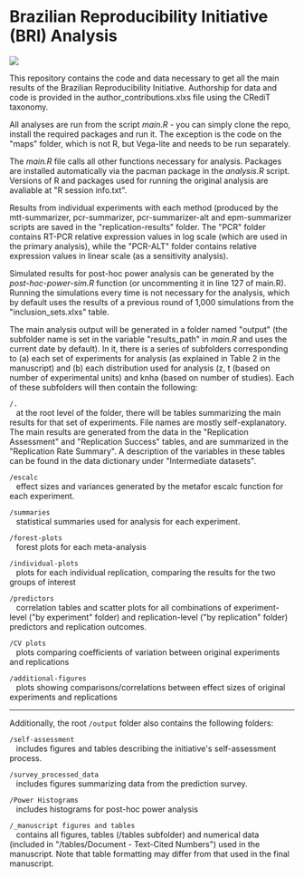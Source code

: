 # Brazilian Reproducibility Initiative (BRI) Analysis
[![](<https://img.shields.io/badge/Dataverse DOI-10.7910/DVN/ZJRDIV-orange>)](https://dataverse.harvard.edu/dataset.xhtml?persistentId=doi:10.7910/DVN/ZJRDIV)

This repository contains the code and data necessary to get all the main results of the Brazilian Reproducibility Initiative. Authorship for data and code is provided in the author_contributions.xlxs file using the CRediT taxonomy.

All analyses are run from the script _main.R_ - you can simply clone the repo, install the required packages and run it. The exception is the code on the "maps" folder, which is not R, but Vega-lite and needs to be run separately. 

The _main.R_ file calls all other functions necessary for analysis. Packages are installed automatically via the pacman package in the _analysis.R_ script. Versions of R and packages used for running the original analysis are avaliable at "R session info.txt".

Results from individual experiments with each method (produced by the mtt-summarizer, pcr-summarizer, pcr-summarizer-alt and epm-summarizer scripts are saved in the "replication-results" folder. The "PCR" folder contains RT-PCR relative expression values in log scale (which are used in the primary analysis), while the "PCR-ALT" folder contains relative expression values in linear scale (as a sensitivity analysis).

Simulated results for post-hoc power analysis can be generated by the _post-hoc-power-sim.R_ function (or uncommenting it in line 127 of main.R). Running the simulations every time is not necessary for the analysis, which by default uses the results of a previous round of 1,000 simulations from the "inclusion_sets.xlxs" table.

The main analysis output will be generated in a folder named "output" (the subfolder name is set in the variable "results_path" in *main.R* and uses the current date by default). In it, there is a series of subfolders corresponding to (a) each set of experiments for analysis (as explained in Table 2 in the manuscript) and (b) each distribution used for analysis (z, t (based on number of experimental units) and knha (based on number of studies). Each of these subfolders will then contain the following:

`/.`  
&nbsp;&nbsp;&nbsp;at the root level of the folder, there will be tables summarizing the main results for that set of experiments. File names are mostly self-explanatory. The main results are generated from the data in the "Replication Assessment" and "Replication Success" tables, and are summarized in the "Replication Rate Summary". A description of the variables in these tables can be found in the data dictionary under "Intermediate datasets".

`/escalc`   
&nbsp;&nbsp;&nbsp;effect sizes and variances generated by the metafor escalc function for each experiment. 

`/summaries`  
&nbsp;&nbsp;&nbsp;statistical summaries used for analysis for each experiment.

`/forest-plots`  
&nbsp;&nbsp;&nbsp;forest plots for each meta-analysis

`/individual-plots`  
&nbsp;&nbsp;&nbsp;plots for each individual replication, comparing the results for the two groups of interest

`/predictors`  
&nbsp;&nbsp;&nbsp;correlation tables and scatter plots for all combinations of experiment-level ("by experiment" folder) and replication-level ("by replication" folder) predictors and replication outcomes.

`/CV plots`  
&nbsp;&nbsp;&nbsp;plots comparing coefficients of variation between original experiments and replications

`/additional-figures`  
&nbsp;&nbsp;&nbsp;plots showing comparisons/correlations between effect sizes of original experiments and replications

- - -

Additionally, the root `/output` folder also contains the following folders:

`/self-assessment`  
&nbsp;&nbsp;&nbsp;includes figures and tables describing the initiative's self-assessment process.

`/survey_processed_data`  
&nbsp;&nbsp;&nbsp;includes figures summarizing data from the prediction survey. 

`/Power Histograms`  
&nbsp;&nbsp;&nbsp;includes histograms for post-hoc power analysis 

`/_manuscript figures and tables`  
&nbsp;&nbsp;&nbsp;contains all figures, tables (/tables subfolder) and numerical data (included in "/tables/Document - Text-Cited Numbers") used in the manuscript. Note that table formatting may differ from that used in the final manuscript.

